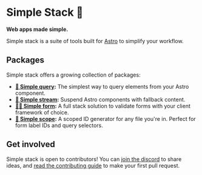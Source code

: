 # Simple Stack 🌱

**Web apps made simple.**

Simple stack is a suite of tools built for [Astro](https://astro.build) to simplify your workflow.

## Packages

Simple stack offers a growing collection of packages:

- **[🔎 Simple query](https://simple-stack.dev/query):** The simplest way to query elements from your Astro component.
- **[🌊 Simple stream](https://simple-stack.dev/stream):** Suspend Astro components with fallback content.
- **[🧘‍♂️ Simple form](https://simple-stack.dev/form):** A full stack solution to validate forms with your client framework of choice.
- **[🔎 Simple scope](https://simple-stack.dev/scope):** A scoped ID generator for any file you're in. Perfect for form label IDs and query selectors.

## Get involved

Simple stack is open to contributors! You can [join the discord](https://wtw.dev/chat) to share ideas, and [read the contributing guide](https://github.com/bholmesdev/simple-stack/blob/main/CONTRIBUTING.md) to make your first pull request.
